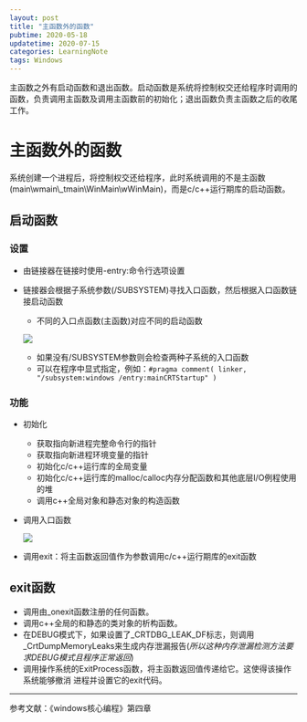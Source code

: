 ```yaml
---
layout: post
title: "主函数外的函数"
pubtime: 2020-05-18
updatetime: 2020-07-15
categories: LearningNote
tags: Windows
---
```


主函数之外有启动函数和退出函数。启动函数是系统将控制权交还给程序时调用的函数，负责调用主函数及调用主函数前的初始化；退出函数负责主函数之后的收尾工作。

# 主函数外的函数

系统创建一个进程后，将控制权交还给程序，此时系统调用的不是主函数(main\\wmain\\_tmain\\WinMain\\wWinMain)，而是c/c++运行期库的启动函数。

## 启动函数

### 设置

* 由链接器在链接时使用-entry:命令行选项设置

* 链接器会根据子系统参数(/SUBSYSTEM)寻找入口函数，然后根据入口函数链接启动函数

  * 不同的入口点函数(主函数)对应不同的启动函数

  ![](https://chrishuppor.github.io/image/Snipaste_2020-05-21_17-47-06.png)

  * 如果没有/SUBSYSTEM参数则会检查两种子系统的入口函数
  * 可以在程序中显式指定，例如：```#pragma comment( linker, "/subsystem:windows /entry:mainCRTStartup" )```

### 功能

* 初始化
  * 获取指向新进程完整命令行的指针
  * 获取指向新进程环境变量的指针
  * 初始化c/c++运行库的全局变量
  * 初始化c/c++运行库的malloc/calloc内存分配函数和其他底层I/O例程使用的堆
  * 调用c++全局对象和静态对象的构造函数

* 调用入口函数

  ![](https://chrishuppor.github.io/image/Snipaste_2020-05-21_18-16-10.png)

* 调用exit：将主函数返回值作为参数调用c/c++运行期库的exit函数

## exit函数

* 调用由_onexit函数注册的任何函数。
* 调用c++全局的和静态的类对象的析构函数。
* 在DEBUG模式下，如果设置了_CRTDBG_LEAK_DF标志，则调用\_CrtDumpMemoryLeaks来生成内存泄漏报告(*所以这种内存泄漏检测方法要求DEBUG模式且程序正常返回*)
* 调用操作系统的ExitProcess函数，将主函数返回值传递给它。这使得该操作系统能够撤消
  进程并设置它的exit代码。

---

参考文献：《windows核心编程》第四章